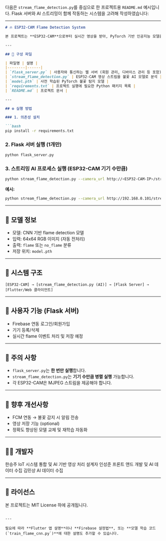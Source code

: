 다음은 `stream_flame_detection.py`를 중심으로 한 프로젝트용 `README.md` 예시입니다. Flask 서버와 AI 스트리밍이 함께 작동하는 시스템을 고려해 작성하였습니다:

---

````markdown
# 🔥 ESP32-CAM Flame Detection System

본 프로젝트는 **ESP32-CAM**으로부터 실시간 영상을 받아, PyTorch 기반 인공지능 모델을 이용해 **화재(불꽃)** 여부를 탐지하고, Flask 서버를 통해 상태를 모니터링할 수 있는 IoT 시스템입니다.

---

## 📁 구성 파일

| 파일명 | 설명 |
|--------|------|
| `flask_server.py` | 사용자와 통신하는 웹 서버 (회원 관리, 디바이스 관리 등 포함) |
| `stream_flame_detection.py` | ESP32-CAM 영상 스트림을 불꽃 AI 모델로 분석 |
| `model.pth` | 사전 학습된 PyTorch 불꽃 탐지 모델 |
| `requirements.txt` | 프로젝트 실행에 필요한 Python 패키지 목록 |
| `README.md` | 프로젝트 문서 |

---

## ⚙️ 실행 방법

### 1. 의존성 설치

```bash
pip install -r requirements.txt
````

### 2. Flask 서버 실행 (1개만)

```bash
python flask_server.py
```

### 3. 스트리밍 AI 프로세스 실행 (ESP32-CAM 기기 수만큼)

```bash
python stream_flame_detection.py --camera_url http://<ESP32-CAM-IP>/stream
```

**예시:**

```bash
python stream_flame_detection.py --camera_url http://192.168.0.101/stream
```

---

## 🧠 모델 정보

* 모델: CNN 기반 flame detection 모델
* 입력: 64x64 RGB 이미지 (자동 전처리)
* 출력: `flame` 또는 `no_flame` 분류
* 저장 위치: `model.pth`

---

## 📡 시스템 구조

```plaintext
[ESP32-CAM] → [stream_flame_detection.py (AI)] → [Flask Server] → [Flutter/Web 클라이언트]
```

---

## 🔐 사용자 기능 (Flask 서버)

* Firebase 연동 로그인/회원가입
* 기기 등록/삭제
* 실시간 flame 이벤트 처리 및 저장 예정

---

## 📌 주의 사항

* `flask_server.py`는 **한 번만 실행**합니다.
* `stream_flame_detection.py`는 **기기 수만큼 병렬 실행** 가능합니다.
* 각 ESP32-CAM은 MJPEG 스트림을 제공해야 합니다.

---

## 📝 향후 개선사항

* FCM 연동 → 불꽃 감지 시 알림 전송
* 영상 저장 기능 (optional)
* 정확도 향상된 모델 교체 및 재학습 자동화

---

## 🧑‍💻 개발자

한승주
IoT 시스템 통합 및 AI 기반 영상 처리 설계자
인성준
프론트 앤드 개발 및 AI 데이터 수집
김민상
AI 데이터 수집

---

## 📜 라이선스

본 프로젝트는 MIT License 하에 공개됩니다.

```

---

필요에 따라 **Flutter 앱 설명**이나 **Firebase 설정법**, 또는 **모델 학습 코드 (`train_flame_cnn.py`)**에 대한 설명도 추가할 수 있습니다. 
```
